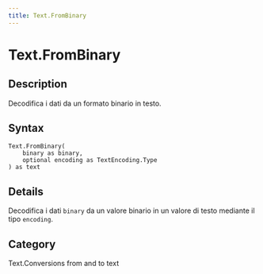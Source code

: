 ```yaml
---
title: Text.FromBinary
---
```


# Text.FromBinary


## Description

Decodifica i dati da un formato binario in testo.


## Syntax

```powerquery
Text.FromBinary(
    binary as binary,
    optional encoding as TextEncoding.Type
) as text
```


## Details

Decodifica i dati <code>binary</code> da un valore binario in un valore di testo mediante il tipo <code>encoding</code>.



## Category
Text.Conversions from and to text
